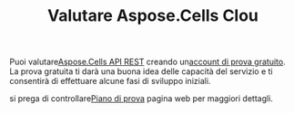 ﻿---
title: Valutare Aspose.Cells Clou
second_title: Aspose.Cells Cloud Documen
type: docs
url: /it/evaluate-aspose-cells/
description: Aspose.Cells Cloud supporta Excel per creare, convertire, unire, dividere, proteggere, operazioni di oggetti interni e così via
weight: 60
kwords: Excel, Office Cloud, REST API, Foglio di calcolo, PDF, CSV, Json, Markdwon, Valuta Aspose.Cells Cloud
---
 Puoi valutare[Aspose.Cells API REST](http://apireference.aspose.cloud/cells/) creando un[account di prova gratuito](https://dashboard.aspose.cloud). La prova gratuita ti darà una buona idea delle capacità del servizio e ti consentirà di effettuare alcune fasi di sviluppo iniziali.

 si prega di controllare[Piano di prova](https://purchase.aspose.cloud/trial) pagina web per maggiori dettagli.


